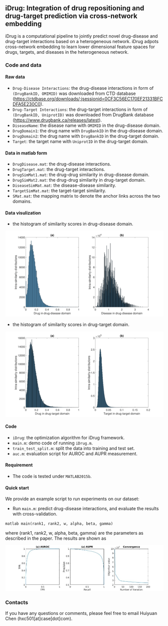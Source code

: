 ## iDrug: Integration of drug repositioning and drug-target prediction via cross-network embedding
iDrug is a computational pipeline to jointly predict novel drug-disease and drug-target interactions based on a heterogeneous network. iDrug adpots cross-network embedding to learn lower dimensional feature spaces for drugs, targets, and diseases in the heterogeneous network.





### Code and data

#### Raw data
- `Drug-Disease Interactions`: the drug-disease interactions in form of `(DrugBankID, OMIMID)` was downloaded from CTD database (https://ctdbase.org/downloads/;jsessionid=0CF3C56EC170EF21331BFCDFA5E230C0).
- `Drug-Target Interactions`: the drug-target interactions in form of `(DrugBankID, UniprotID)` was downloaded from DrugBank database (https://www.drugbank.ca/releases/latest).
- `DiseaseName`: the disease name with `OMIMID` in the drug-disease domain.
- `DrugDomain1`: the drug name with `DrugBankID` in the drug-disease domain.
- `DrugDomain2`: the drug name with `DrugBankID` in the drug-target domain.
- `Target`: the target name with `UniprotID` in the drug-target domain.

#### Data in matlab form
- `DrugDisease.mat`: the drug-disease interactions.
- `DrugTarget.mat`: the drug-target interactions.
- `DrugSimMat1.mat`: the drug-drug similarity in drug-disease domain.
- `DrugSimMat2.mat`: the drug-drug similarity in drug-target domain.
- `DiseaseSimMat.mat`: the disease-disease similarity.
- `TargetSimMat.mat`: the target-target similarity.
- `SMat.mat`: the mapping matrix to denote the anchor links across the two domains.

#### Data visulization
- the histogram of similarity scores in drug-disease domain.
<img src="S1Fig.png" width="600">

- the histogram of similarity scores in drug-target domain.
<img src="S2Fig.png" width="600">

#### Code
- `iDrug`: the optimization algorithm for iDrug framework.
- `main.m`: demo code of running `iDrug.m`.
- `train_test_split.m`: split the data into training and test set.
- `auc.m`: evaluation script for AUROC and AUPR measurement.

#### Requirement
- The code is tested under `MATLAB2015b`.

#### Quick start
We provide an example script to run experiments on our dataset: 

- Run `main.m`: predict drug-disease interactions, and evaluate the results with cross-validation. 

```
matlab main(rank1, rank2, w, alpha, beta, gamma)
```
where (rank1, rank2, w, alpha, beta, gamma) are the parameters as described in the paper. The results are shown as

<img src="res.jpg" width="800">

### Contacts
If you have any questions or comments, please feel free to email Huiyuan Chen (hxc501[at]case[dot]com).
